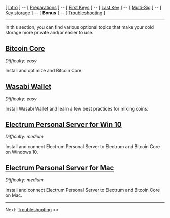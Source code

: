 [ [Intro](README.md) ] -- [ [Preparations]( hodl-guide_10_preparations.md) ] -- [ [First Keys](hodl-guide_20_first-keys.md) ] -- [ [Last Key](hodl-guide_30_last-key.md) ] -- [ [Multi-Sig](hodl-guide_40_multi-sig.md) ] -- [ [Key storage](hodl-guide_50_key-storage.md
) ] -- [ **Bonus** ] -- [ [Troubleshooting](hodl-guide_70_troubleshooting.md) ]

---

In this section, you can find various optional topics that make your cold storage more private and/or easier to use. 

## [**Bitcoin Core**](hodl-guide_61_bitcoin-core.md)

*Difficulty: easy*

Install and optimize and Bitcoin Core.

## [**Wasabi Wallet**](hodl-guide_62_wasabi-wallet.md)

*Difficulty: easy*

Install Wasabi Wallet and learn a few best practices for mixing coins.

## [**Electrum Personal Server for Win 10**](hodl-guide_63_eps-win.md)

*Difficulty: medium*

Install and connect Electrum Personal Server to Electrum and Bitcoin Core on Windows 10.

## [**Electrum Personal Server for Mac**](hodl-guide_64_eps-mac.md)

*Difficulty: medium*

Install and connect Electrum Personal Server to Electrum and Bitcoin Core on Mac.

---

Next: [Troubleshooting](hodl-guide_70_troubleshooting.md) >>
